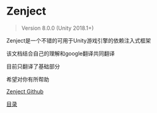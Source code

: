 # Zenject
> Version 8.0.0 (Unity 2018.1+)

Zenject是一个不错的可用于Unity游戏引擎的依赖注入式框架

该文档结合自己的理解和google翻译共同翻译

目前只翻译了基础部分

希望对你有所帮助

[Zenject Github](https://github.com/modesttree/Zenject)

[目录](SUMMARY.md)
